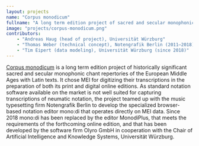 ```yaml
---
layout: projects
name: "Corpus monodicum"
fullname: "A long term edition project of sacred and secular monophonic repertories of the European Middle Ages with Latin texts"
image: "projects/corpus-monodicum.png"
contributors: 
    - "Andreas Haug (head of project), Universität Würzburg"
    - "Thomas Weber (technical concept), Notengrafik Berlin (2011–2018)"
    - "Tim Eipert (data modeling), Universität Würzburg (since 2018)"
---
```

[Corpus monodicum](https://corpus-monodicum.de) is a long term edition project of historically significant sacred and secular monophonic chant repertories of the European Middle Ages with Latin texts. It chose MEI for digitizing their transcriptions in the preparation of both its print and digital online editions. As standard notation software available on the market is not well suited for capturing transcriptions of neumatic notation, the project teamed up with the music typesetting firm Notengrafik Berlin to develop the specialized browser-based notation editor mono:di that operates directly on MEI data. Since 2018 mono:di has been replaced by the editor MonodiPlus, that meets the requirements of the forthcoming online edition, and that has been developed by the software firm Olyro GmbH in cooperation with the Chair of Artificial Intelligence and Knowledge Systems, Universität Würzburg.
